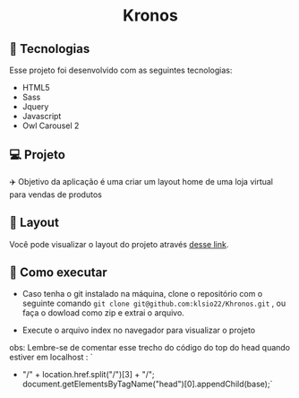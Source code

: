 <h1 align="center">
  Kronos
</h1>

## 🚀 Tecnologias

Esse projeto foi desenvolvido com as seguintes tecnologias:

- HTML5
- Sass
- Jquery
- Javascript
- Owl Carousel 2


## 💻 Projeto

✈️ Objetivo da aplicação é uma criar um layout home de uma loja virtual para vendas de produtos

## 🔖 Layout

Você pode visualizar o layout do projeto através [desse link](https://xd.adobe.com/view/9d414b12-87d1-4d69-a0f2-25089c8496e3-c812/screen/4a7c9cc9-580b-4078-896b-2a101513c10e/).


##  📜 Como executar

- Caso tenha o git instalado na máquina, clone o repositório com o seguinte comando `git clone git@github.com:klsio22/Khronos.git` , ou faça o dowload como zip e extrai o arquivo.
  
- Execute o arquivo index no navegador para visualizar o projeto
  
obs: Lembre-se de comentar esse trecho do código do top do head quando estiver em localhost : `
   + "/" + location.href.split("/")[3] + "/";
    document.getElementsByTagName("head")[0].appendChild(base);`




